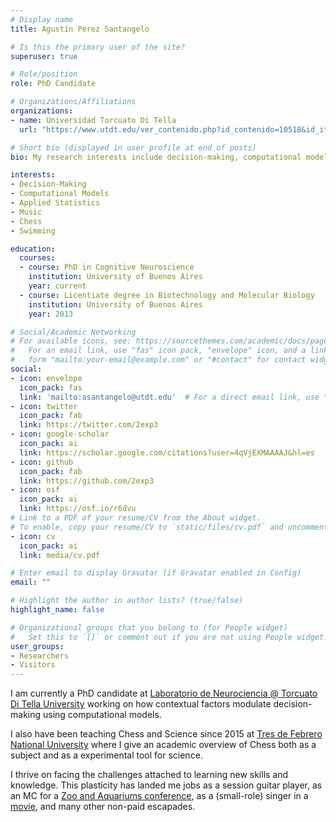```yaml
---
# Display name
title: Agustín Perez Santangelo

# Is this the primary user of the site?
superuser: true

# Role/position
role: PhD Candidate

# Organizations/Affiliations
organizations:
- name: Universidad Torcuato Di Tella
  url: "https://www.utdt.edu/ver_contenido.php?id_contenido=10518&id_item_menu=20132"

# Short bio (displayed in user profile at end of posts)
bio: My research interests include decision-making, computational models, applied statistics and Bayesian inference.

interests:
- Decision-Making
- Computational Models
- Applied Statistics
- Music
- Chess
- Swimming

education:
  courses:
  - course: PhD in Cognitive Neuroscience
    institution: University of Buenos Aires
    year: current
  - course: Licentiate degree in Biotechnology and Molecular Biology
    institution: University of Buenos Aires
    year: 2013

# Social/Academic Networking
# For available icons, see: https://sourcethemes.com/academic/docs/page-builder/#icons
#   For an email link, use "fas" icon pack, "envelope" icon, and a link in the
#   form "mailto:your-email@example.com" or "#contact" for contact widget.
social:
- icon: envelope
  icon_pack: fas
  link: 'mailto:asantangelo@utdt.edu'  # For a direct email link, use "mailto:asantangelo@utdt.edu".
- icon: twitter
  icon_pack: fab
  link: https://twitter.com/2exp3
- icon: google-scholar
  icon_pack: ai
  link: https://scholar.google.com/citations?user=4qVjEXMAAAAJ&hl=es
- icon: github
  icon_pack: fab
  link: https://github.com/2exp3
- icon: osf
  icon_pack: ai
  link: https://osf.io/r6dvu
# Link to a PDF of your resume/CV from the About widget.
# To enable, copy your resume/CV to `static/files/cv.pdf` and uncomment the lines below.
- icon: cv
  icon_pack: ai
  link: media/cv.pdf

# Enter email to display Gravatar (if Gravatar enabled in Config)
email: ""

# Highlight the author in author lists? (true/false)
highlight_name: false

# Organizational groups that you belong to (for People widget)
#   Set this to `[]` or comment out if you are not using People widget.
user_groups:
- Researchers
- Visitors
---
```


I am currently a PhD candidate at [Laboratorio de Neurociencia @ Torcuato Di Tella University](https://www.utdt.edu/ver_contenido.php?id_contenido=10518&id_item_menu=20132) working on how contextual factors modulate decision-making using computational models. 

I also have been teaching Chess and Science since 2015 at [Tres de Febrero National University](https://www.untref.edu.ar/carrera/diplomatura-universitaria-en-ensenanza-del-ajedrez) where I give an academic overview of Chess both as a subject and as a experimental tool for science.

I thrive on facing the challenges attached to learning new skills and knowledge. This plasticity has landed me jobs as a session guitar player, as an MC for a [Zoo and Aquariums conference](https://www.waza2019.org/), as a (small-role) singer in a [movie](https://es.wikipedia.org/wiki/Francisco:_El_padre_Jorge), and many other non-paid escapades.


